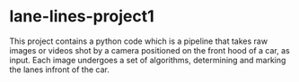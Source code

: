 # lane-lines-project1
This project contains a python code which is a pipeline that takes raw images or videos shot by a camera positioned on the front hood of a car, as input. Each image undergoes a set of algorithms, determining and marking the lanes infront of the car.

